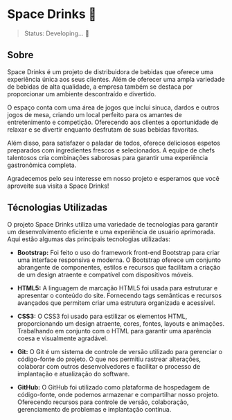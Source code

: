# Space Drinks 🚀

> Status: Developing... 🚧

## Sobre
Space Drinks é um projeto de distribuidora de bebidas que oferece uma experiência única aos seus clientes. Além de oferecer uma ampla variedade de bebidas de alta qualidade, a empresa também se destaca por proporcionar um ambiente descontraído e divertido.

O espaço conta com uma área de jogos que inclui sinuca, dardos e outros jogos de mesa, criando um local perfeito para os amantes de entretenimento e competição. Oferecendo aos clientes a oportunidade de relaxar e se divertir enquanto desfrutam de suas bebidas favoritas.

Além disso, para satisfazer o paladar de todos, oferece deliciosos espetos preparados com ingredientes frescos e selecionados. A equipe de chefs talentosos cria combinações saborosas para garantir uma experiência gastronômica completa.

Agradecemos pelo seu interesse em nosso projeto e esperamos que você aproveite sua visita a Space Drinks!

## Técnologias Utilizadas
O projeto Space Drinks utiliza uma variedade de tecnologias para garantir um desenvolvimento eficiente e uma experiência de usuário aprimorada. Aqui estão algumas das principais tecnologias utilizadas:

* __Bootstrap:__ Foi feito o uso do framework front-end Bootstrap para criar uma interface responsiva e moderna. O Bootstrap oferece um conjunto abrangente de componentes, estilos e recursos que facilitam a criação de um design atraente e compatível com dispositivos móveis.

* __HTML5:__ A linguagem de marcação HTML5 foi usada para estruturar e apresentar o conteúdo do site. Fornecendo tags semânticas e recursos avançados que permitem criar uma estrutura organizada e acessível.

* __CSS3:__ O CSS3 foi usado para estilizar os elementos HTML, proporcionando um design atraente, cores, fontes, layouts e animações. Trabalhando em conjunto com o HTML para garantir uma aparência coesa e visualmente agradável.

* __Git:__ O Git é um sistema de controle de versão utilizado para gerenciar o código-fonte do projeto. O que nos permitiu rastrear alterações, colaborar com outros desenvolvedores e facilitar o processo de implantação e atualização do software.

* __GitHub:__ O GitHub foi utilizado como plataforma de hospedagem de código-fonte, onde podemos armazenar e compartilhar nosso projeto. Oferecendo recursos para controle de versão, colaboração, gerenciamento de problemas e implantação contínua.


